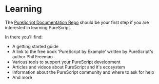 # Learning

The [PureScript Documentation Repo](https://github.com/purescript/documentation/)
should be your first step if you are interested in learning PureScript.

In there you'll find:

- A getting started guide
- A link to the free book 'PureScript by Example' written by PureScript's author Phil Freeman
- Various tools to support your PureScript development
- Articles and videos about PureScript and it's ecosystem
- Information about the PureScript community and where to ask for help
- And more
